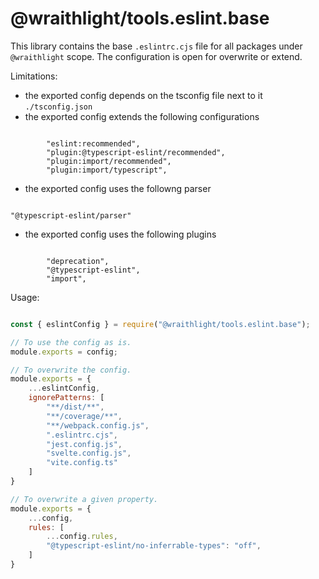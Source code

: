 # @wraithlight/tools.eslint.base

This library contains the base `.eslintrc.cjs` file for all packages under `@wraithlight` scope.
The configuration is open for overwrite or extend.

Limitations:
* the exported config depends on the tsconfig file next to it `./tsconfig.json`
* the exported config extends the following configurations
```

        "eslint:recommended",
        "plugin:@typescript-eslint/recommended",
        "plugin:import/recommended",
        "plugin:import/typescript",

```
* the exported config uses the followng parser
```

"@typescript-eslint/parser"

```
* the exported config uses the following plugins
```

        "deprecation",
        "@typescript-eslint",
        "import",

```

Usage:

```js

const { eslintConfig } = require("@wraithlight/tools.eslint.base");

// To use the config as is.
module.exports = config;

// To overwrite the config.
module.exports = {
    ...eslintConfig,
    ignorePatterns: [
        "**/dist/**",
        "**/coverage/**",
        "**/webpack.config.js",
        ".eslintrc.cjs",
        "jest.config.js",
        "svelte.config.js",
        "vite.config.ts"
    ]
}

// To overwrite a given property.
module.exports = {
    ...config,
    rules: [
        ...config.rules,
        "@typescript-eslint/no-inferrable-types": "off",
    ]
}

```
